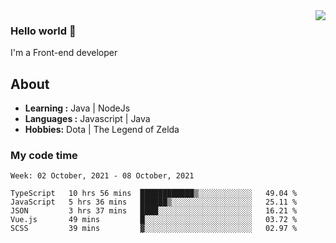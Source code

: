 <img align='right' src="https://github-readme-stats.vercel.app/api?username=jumodada&show_icons=true&theme=vue">

### Hello world 👋

I'm a Front-end developer 
    
## About
-  **Learning :** Java | NodeJs
-  **Languages :** Javascript | Java
-  **Hobbies:** Dota | The Legend of Zelda

### My code time

<!--START_SECTION:waka-->
```text
Week: 02 October, 2021 - 08 October, 2021

TypeScript   10 hrs 56 mins  ████████████▒░░░░░░░░░░░░   49.04 % 
JavaScript   5 hrs 36 mins   ██████▒░░░░░░░░░░░░░░░░░░   25.11 % 
JSON         3 hrs 37 mins   ████░░░░░░░░░░░░░░░░░░░░░   16.21 % 
Vue.js       49 mins         █░░░░░░░░░░░░░░░░░░░░░░░░   03.72 % 
SCSS         39 mins         ▓░░░░░░░░░░░░░░░░░░░░░░░░   02.97 % 
```
<!--END_SECTION:waka-->
